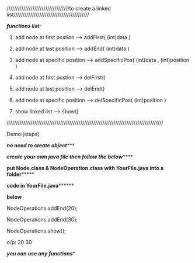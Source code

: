 //////////////////////////////////to create a linked list/////////////////////////////////////////




***functions list:***

1. add node at first postion --> 
                                    addFirst( (int)data )

2. add node at last position --> 
                                    addEnd( (int)data )

3. add node at specific position --> 
                                    addSpecificPos( (int)data , (int)position )

4. add node at first postion --> 
                                    delFirst()

5. add node at last position --> 
                                    delEnd()

6. add node at specific position --> 
                                    delSpecificPos( (int)position )

7. show linked list -->
                                    show() 

/////////////////////////////////////////////////////////////////////////////////////

Demo:(steps)

*********no need to create object************

*********create your own java file then follow the below*************

********put Node.class & NodeOperation.class with YourFile.java into a folder*************

********code in YourFile.java**************

********below********

NodeOperations.addEnd(20);

NodeOperations.addEnd(30);

NodeOperations.show();

o/p:  20 30

*************you can use any functions**************

